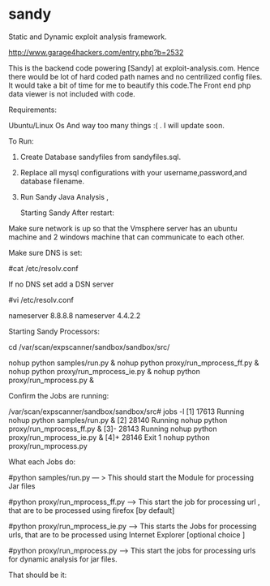 sandy
=====

Static and Dynamic exploit analysis framework. 

http://www.garage4hackers.com/entry.php?b=2532

This is the backend code powering [Sandy] at exploit-analysis.com. Hence there would be lot of hard coded path names and no centrilized config files.   It would take a bit of time for me to beautify this code.The Front end php data viewer is not included with code.

Requirements:

Ubuntu/Linux Os
And way too many things :( . I will update soon. 



To Run:

1) Create Database sandyfiles from sandyfiles.sql.
2) Replace all mysql configurations with your username,password,and database filename.
3) Run Sandy Java Analysis ,
    
    
    Starting Sandy After restart:

Make sure network is up so that the Vmsphere server has an ubuntu machine and 2 windows machine that can communicate to each other. 

Make sure DNS is set:

#cat /etc/resolv.conf

If no DNS set add a DSN server

#vi /etc/resolv.conf

nameserver 8.8.8.8
nameserver 4.4.2.2


Starting Sandy Processors: 

cd /var/scan/expscanner/sandbox/sandbox/src/

nohup python samples/run.py &
nohup python proxy/run_mprocess_ff.py &
nohup python proxy/run_mprocess_ie.py &
nohup python proxy/run_mprocess.py &


Confirm the Jobs are running:

/var/scan/expscanner/sandbox/sandbox/src# jobs -l
[1]  17613 Running                 nohup python samples/run.py &
[2]  28140 Running                 nohup python proxy/run_mprocess_ff.py &
[3]- 28143 Running                 nohup python proxy/run_mprocess_ie.py &
[4]+ 28146 Exit 1                  nohup python proxy/run_mprocess.py


What each Jobs do: 

#python samples/run.py — > This should start the Module for processing Jar files 

#python proxy/run_mprocess_ff.py  —> This start the job for processing url , that are to be processed using firefox [by default] 

#python proxy/run_mprocess_ie.py  —> This starts the Jobs for processing urls, that are to be processed using Internet Explorer [optional choice ] 


#python proxy/run_mprocess.py  —> This start the jobs for processing urls for dynamic analysis for jar files. 



That should be it:

   

  
